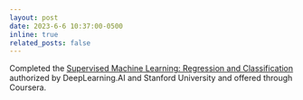 ```yaml
---
layout: post
date: 2023-6-6 10:37:00-0500
inline: true
related_posts: false
---
```


Completed the [Supervised Machine Learning: Regression and Classification](https://coursera.org/share/9366c13148365f4c71c91bbb3cca21d3) authorized by DeepLearning.AI and Stanford University and offered through Coursera.